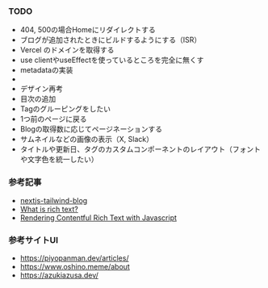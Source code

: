 ### TODO

- 404, 500の場合Homeにリダイレクトする
- ブログが追加されたときにビルドするようにする（ISR）
- Vercel のドメインを取得する
- use clientやuseEffectを使っているところを完全に無くす
- metadataの実装
-
- デザイン再考
- 目次の追加
- Tagのグルーピングをしたい
- 1つ前のページに戻る
- Blogの取得数に応じてページネーションする
- サムネイルなどの画像の表示（X, Slack）
- タイトルや更新日、タグのカスタムコンポーネントのレイアウト（フォントや文字色を統一したい）

### 参考記事

- [nextjs-tailwind-blog](https://github.com/contentful/nextjs-tailwind-blog/blob/4cdcde9c45174d9c28a21261198e215dc9b01e57/src/app/articles/%5Bslug%5D/page.tsx#L28)
- [What is rich text?](https://www.contentful.com/developers/docs/concepts/rich-text/)
- [Rendering Contentful Rich Text with Javascript](https://www.contentful.com/developers/docs/javascript/tutorials/rendering-contentful-rich-text-with-javascript/)


### 参考サイトUI
- https://piyopanman.dev/articles/
- https://www.oshino.meme/about
- https://azukiazusa.dev/